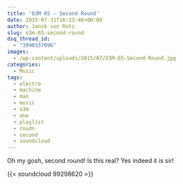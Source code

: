 ```yaml
---
title: 'O3M 65 - Second Round'
date: 2015-07-31T16:23:46+00:00
author: Janik von Rotz
slug: o3m-65-second-round
dsq_thread_id:
  - "3990337096"
images:
  - /wp-content/uploads/2015/07/O3M-65-Second-Round.jpg
categories:
  - Music
tags:
  - electro
  - machine
  - man
  - music
  - o3m
  - one
  - playlist
  - roudn
  - second
  - soundcloud
---
```

Oh my gosh, second round! Is this real? 
Yes indeed it is sir!

{{< soundcloud 99298620 >}}